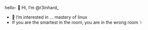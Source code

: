 hello- 👋 Hi, I’m @r3inhard_
- 👀 I’m interested in ... mastery of linux
- If you are the smartest in the room, you are in the wrong room ✨
